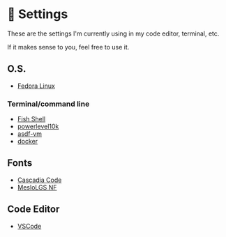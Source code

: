 # :wrench: Settings

These are the settings I'm currently using in my code editor, terminal, etc.

If it makes sense to you, feel free to use it.

## O.S.

- [Fedora Linux](https://fedoraproject.org/)

### Terminal/command line

- [Fish Shell](https://fishshell.com/)
- [powerlevel10k](https://github.com/romkatv/powerlevel10k)
- [asdf-vm](https://asdf-vm.com/)
- [docker](https://www.docker.com/)

## Fonts

- [Cascadia Code](https://github.com/microsoft/cascadia-code)
- [MesloLGS NF](https://github.com/romkatv/powerlevel10k#fonts)

## Code Editor

- [VSCode](https://code.visualstudio.com/)
